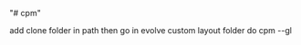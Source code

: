 "# cpm" 


add clone folder in path
then go in evolve custom layout folder
do 
cpm --gl <layoutName>
